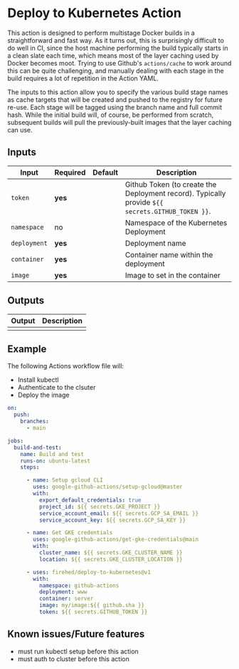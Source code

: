 

# Deploy to Kubernetes Action



This action is designed to perform multistage Docker builds in a straightforward and fast way.
As it turns out, this is surprisingly difficult to do well in CI, since the host machine performing the build typically starts in a clean slate each time, which means most of the layer caching used by Docker becomes moot.
Trying to use Github's `actions/cache` to work around this can be quite challenging, and manually dealing with each stage in the build requires a lot of repetition in the Action YAML.

The inputs to this action allow you to specify the various build stage names as cache targets that will be created and pushed to the registry for future re-use.
Each stage will be tagged using the branch name and full commit hash.
While the initial build will, of course, be performed from scratch, subsequent builds will pull the previously-built images that the layer caching can use.


## Inputs

| Input | Required | Default | Description |
|---|---|---|---|
| `token` | **yes** | | Github Token (to create the Deployment record). Typically provide `${{ secrets.GITHUB_TOKEN }}`. |
| `namespace` | no | | Namespace of the Kubernetes Deployment |
| `deployment` | **yes** | | Deployment name |
| `container` | **yes** | | Container name within the deployment |
| `image` | **yes** | | Image to set in the container |

## Outputs

| Output | Description |
|---|---|
| | |

## Example

The following Actions workflow file will:

- Install kubectl
- Authenticate to the clsuter
- Deploy the image

```yaml
on:
  push:
    branches:
      - main

jobs:
  build-and-test:
    name: Build and test
    runs-on: ubuntu-latest
    steps:

      - name: Setup gcloud CLI
        uses: google-github-actions/setup-gcloud@master
        with:
          export_default_credentials: true
          project_id: ${{ secrets.GKE_PROJECT }}
          service_account_email: ${{ secrets.GCP_SA_EMAIL }}
          service_account_key: ${{ secrets.GCP_SA_KEY }}

      - name: Get GKE credentials
        uses: google-github-actions/get-gke-credentials@main
        with:
          cluster_name: ${{ secrets.GKE_CLUSTER_NAME }}
          location: ${{ secrets.GKE_CLUSTER_LOCATION }}

      - uses: firehed/deploy-to-kubernetes@v1
        with:
          namespace: github-actions
          deployment: www
          container: server
          image: my/image:${{ github.sha }}
          token: ${{ secrets.GITHUB_TOKEN }}
```

## Known issues/Future features

- must run kubectl setup before this action
- must auth to cluster before this action
